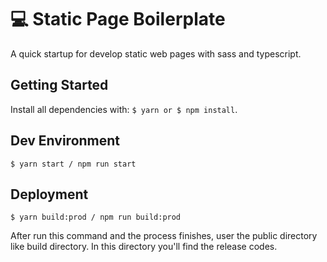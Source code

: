 # :computer: Static Page Boilerplate

A quick startup for develop static web pages with sass and typescript.

## Getting Started

Install all dependencies with: `$ yarn or $ npm install`.

## Dev Environment

```
$ yarn start / npm run start
```

## Deployment

```
$ yarn build:prod / npm run build:prod
```

After run this command and the process finishes, user the public directory like build directory. In this directory you'll find the release codes.
